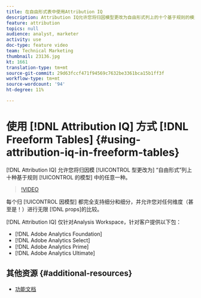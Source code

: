 ```yaml
---
title: 在自由形式表中使用Attribution IQ
description: Attribution IQ允许您将归因模型更改为自由形式列上的十个基于规则的模型中的任意一个。
feature: attribution
topics: null
audience: analyst, marketer
activity: use
doc-type: feature video
team: Technical Marketing
thumbnail: 23136.jpg
kt: 1661
translation-type: tm+mt
source-git-commit: 29d63fccf471f94569c7632be3361bca15b1ff3f
workflow-type: tm+mt
source-wordcount: '94'
ht-degree: 11%

---
```



# 使用 [!DNL Attribution IQ] 方式 [!DNL Freeform Tables] {#using-attribution-iq-in-freeform-tables}

[!DNL Attribution IQ] 允许您将归因模 [!UICONTROL 型更改为] “自由形式”列上十种基于规则 [!UICONTROL 的模型] 中的任意一种。

>[!VIDEO](https://video.tv.adobe.com/v/23136/?quality=12)

每个归 [!UICONTROL 因模型] 都完全支持细分和细分，并允许您对任何维度（甚至是！）进行无限 [!DNL props]的比较。

[!DNL Attribution IQ] 仅针对Analysis Workspace，针对客户提供以下包：

* [!DNL Adobe Analytics Foundation]
* [!DNL Adobe Analytics Select]
* [!DNL Adobe Analytics Prime]
* [!DNL Adobe Analytics Ultimate]

## 其他资源 {#additional-resources}

* [功能文档](https://marketing.adobe.com/resources/help/en_US/analytics/analysis-workspace/attribution.html)